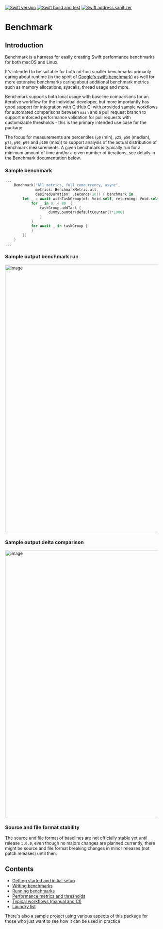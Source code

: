 [![Swift version](https://img.shields.io/badge/Swift-5.6-orange?style=flat-square)](https://img.shields.io/badge/Swift-5.6-orange?style=flat-square)
[![Swift build and test](https://github.com/ordo-one/package-benchmark/actions/workflows/swift-build.yml/badge.svg)](https://github.com/ordo-one/package-benchmark/actions/workflows/swift-build.yml)
[![Swift address sanitizer](https://github.com/ordo-one/package-benchmark/actions/workflows/swift-address-sanitizer.yml/badge.svg)](https://github.com/ordo-one/package-benchmark/actions/workflows/swift-address-sanitizer.yml)

# Benchmark 

## Introduction

Benchmark is a harness for easily creating Swift performance benchmarks for both macOS and Linux.

It's intended to be suitable for both ad-hoc smaller benchmarks primarily caring about runtime (in the spirit of [Google's swift-benchmark](https://github.com/google/swift-benchmark)) as well for more extensive benchmarks caring about additional benchmark metrics such as memory allocations, syscalls, thread usage and more.

Benchmark supports both local usage with baseline comparisons for an iterative workflow for the individual developer, but more importantly has good support for integration with GitHub CI with provided sample workflows for automated comparisons between `main` and a pull request branch to support enforced performance validation for pull requests with customizable thresholds - this is the primary intended use case for the package.

The focus for measurements are percentiles (`p0` (min), `p25`, `p50` (median), `p75`, `p90`, `p99` and `p100` (max)) to support analysis of the actual distribution of benchmark measurements. A given benchmark is typically run for a minimum amount of time and/or a given number of iterations, see details in the Benchmark documentation below.

### Sample benchmark

```swift
...
    Benchmark("All metrics, full concurrency, async",
              metrics: BenchmarkMetric.all,
              desiredDuration: .seconds(10)) { benchmark in
        let _ = await withTaskGroup(of: Void.self, returning: Void.self, body: { taskGroup in
            for _ in 0..< 80  {
                taskGroup.addTask {
                    dummyCounter(defaultCounter()*1000)
                }
            }
            for await _ in taskGroup {
            }
        })
    }
...
```

### Sample output benchmark run

<img width="877" alt="image" src="https://user-images.githubusercontent.com/8501048/192326477-c5fc5ec8-e77a-469e-a1b3-2f5d40754cb4.png">

### Sample output delta comparison

<img width="876" alt="image" src="https://user-images.githubusercontent.com/8501048/192494857-c39c478c-62fe-4795-9458-b317db59893c.png">

### Source and file format stability 
The source and file format of baselines are not officially stable yet until release `1.0.0`, even though no majors changes are planned currently, there might be source and file format breaking changes in minor releases (not patch releases) until then.

## Contents

- [Getting started and initial setup](Documentation/GettingStarted.md)
- [Writing benchmarks](Documentation/WritingBenchmarks.md)
- [Running benchmarks](Documentation/RunningBenchmarks.md)
- [Performance metrics and thresholds](Documentation/Metrics.md)
- [Typical workflows (manual and CI)](Documentation/Workflows.md)
- [Laundry list](Documentation/TODO.md)

There's also [a sample project](https://github.com/ordo-one/package-benchmark-samples) using various aspects of this package for those who just want to see how it can be used in practice
